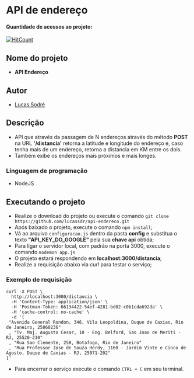 # **API de endereço**

####  Quantidade de acessos ao projeto:
[![HitCount](http://hits.dwyl.io/lucassdr/api-endereco.svg)](http://hits.dwyl.io/lucassdr/api-endereco)


##  Nome do projeto
-   **API Endereço**

##  Autor
-   [Lucas Sodré](https://github.com/lucassdr)

##  Descrição
-   API que através da passagem de N endereços através do método **POST** na URL **'/distancia'** retorna a latitude e longitude do endereço e, caso tenha mais de um endereço, retorna a distancia em KM entre os dois.
-   Também exibe os endereços mais próximos e mais longes.

###  Linguagem de programação
-   NodeJS

##  Executando o projeto
-   Realize o download do projeto ou execute o comando ```git clone https://github.com/lucassdr/api-endereco.git```
-   Após baixado o projeto, execute o comando ```npm install```;
-   Vá ao arquivo ```configuracao.js``` dentro da pasta **config** e substitua o texto **"API_KEY_DO_GOOGLE"** pela sua **chave api** obtida;
-   Para ligar o servidor local, com padrão na porta 3000, execute o comando ```nodemon app.js```
-   O projeto estará respondendo em **localhost:3000/distancia**;
-   Realize a requisição abaixo via *curl* para testar o serviço;

### Exemplo de requisição
```
curl -X POST \
  http://localhost:3000/distancia \
  -H 'Content-Type: application/json' \
  -H 'Postman-Token: 66134422-54ef-4281-bd02-c0b1cda692da' \
  -H 'cache-control: no-cache' \
  -d '[
 "Avenida General Rondon, 346, Vila Leopoldina, Duque de Caxias, Rio de Janeiro, 25060236"
 , "Tv. Maj. Augusto Cesar, 10 - Eng. Belford, Sao Joao de Meriti - RJ, 25520-230"
 , "Rua Sao Clemente, 258, Botafogo, Rio de Janeiro"
 , "Rua Professor Jose de Souza Herdy, 1160 - Jardim Vinte e Cinco de Agosto, Duque de Caxias - RJ, 25071-202"
]'
```

-   Para encerrar o serviço execute o comando ```CTRL + C``` em seu terminal.